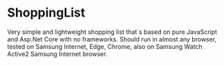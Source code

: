# ShoppingList

Very simple and lightweight shopping list that`s based on pure JavaScript and Asp.Net Core with no frameworks. Should run in almost any browser, tested on Samsung Internet, Edge, Chrome, also on Samsung Watch Active2 Samsung Internet browser.
